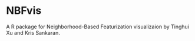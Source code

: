 # NBFvis
A R package for Neighborhood-Based Featurization visualizaion by Tinghui Xu and Kris Sankaran.



